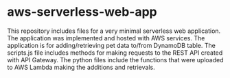 # aws-serverless-web-app

This repository includes files for a very minimal serverless web application. The application was implemented and hosted with AWS services. The application is for adding/retrieving pet data to/from DynamoDB table. The scripts.js file includes methods for making requests to the REST API created with API Gateway. The python files include the functions that were uploaded to AWS Lambda making the additions and retrievals.
